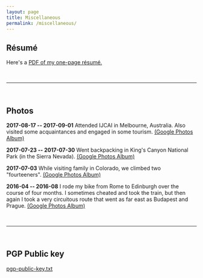 ```yaml
---
layout: page
title: Miscellaneous
permalink: /miscellaneous/
---
```


## R&eacute;sum&eacute;

Here's a [PDF of my one-page r&eacute;sum&eacute;.]({{site.url}}/assets/dmerrell_resume.pdf)

<br>

------

<br>

## Photos

**2017-08-17 -- 2017-09-01** Attended IJCAI in Melbourne, Australia. Also visited some
acquaintances and engaged in some tourism.
[(Google Photos Album)](https://goo.gl/photos/nwE17GcCPsxdpGT39)

**2017-07-23 -- 2017-07-30** Went backpacking in King's Canyon National Park (in the Sierra Nevada).
[(Google Photos Album)](https://photos.app.goo.gl/t8XykVyqvMuYFnxA3)

**2017-07-03** While visiting family in Colorado, we climbed two "fourteeners". 
[(Google Photos Album)](https://goo.gl/photos/QPfwSpYcBRjTTfDt5)

**2016-04 -- 2016-08** I rode my bike from Rome to Edinburgh over the course of four months. I sometimes cheated and took the train, but then again I took a very circuitous route that went as far east as Budapest and Prague. [(Google Photos Album)](https://goo.gl/photos/9ZaJGTrX1ocAGx617)


<br>

------

<br>

## PGP Public key

[pgp-public-key.txt]({{site.url}}/assets/dmerrell-pgp-public-key.txt)

<!---
This is the base Jekyll theme. You can find out more info about customizing your Jekyll theme, as well as basic Jekyll usage documentation at [jekyllrb.com](http://jekyllrb.com/)

You can find the source code for the Jekyll new theme at:
{% include icon-github.html username="jekyll" %} /
[minima](https://github.com/jekyll/minima)

You can find the source code for Jekyll at
{% include icon-github.html username="jekyll" %} /
[jekyll](https://github.com/jekyll/jekyll)
-->
